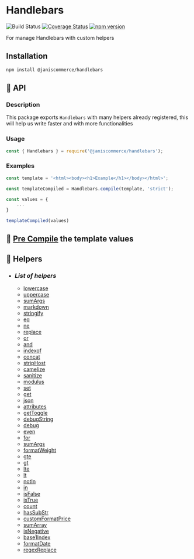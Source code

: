 # Handlebars

![Build Status](https://github.com/janis-commerce/handlebars/workflows/Build%20Status/badge.svg)
[![Coverage Status](https://coveralls.io/repos/github/janis-commerce/handlebars/badge.svg?branch=master)](https://coveralls.io/github/janis-commerce/handlebars?branch=master)
[![npm version](https://badge.fury.io/js/%40janiscommerce%2Fhandlebars.svg)](https://www.npmjs.com/package/@janiscommerce/handlebars)

For manage Handlebars with custom helpers

## Installation
```sh
npm install @janiscommerce/handlebars
```

## 📢 API

### Description
This package exports `Handlebars` with many helpers already registered, this will help us write faster and with more functionalities  
### Usage
```js
const { Handlebars } = require('@janiscommerce/handlebars');
```

### Examples
```js
const template = '<html><body><h1>Example</h1></body></html>';

const templateCompiled = Handlebars.compile(template, 'strict');

const values = {
	...
}

templateCompiled(values)
```

## 📢 [Pre Compile](https://github.com/janis-commerce/handlebars/blob/master/docs/preCompile.md) the template values

## 📢 Helpers

* ### *List of helpers*
  * [lowercase](https://github.com/janis-commerce/handlebars/blob/master/docs/helpers.md#lowercase)
  * [uppercase](https://github.com/janis-commerce/handlebars/blob/master/docs/helpers.md#uppercase)
  * [sumArgs](https://github.com/janis-commerce/handlebars/blob/master/docs/helpers.md#sumArgs)
  * [markdown](https://github.com/janis-commerce/handlebars/blob/master/docs/helpers.md#markdown)
  * [stringify](https://github.com/janis-commerce/handlebars/blob/master/docs/helpers.md#stringify)
  * [eq](https://github.com/janis-commerce/handlebars/blob/master/docs/helpers.md#eq)
  * [ne](https://github.com/janis-commerce/handlebars/blob/master/docs/helpers.md#ne)
  * [replace](https://github.com/janis-commerce/handlebars/blob/master/docs/helpers.md#replace)
  * [or](https://github.com/janis-commerce/handlebars/blob/master/docs/helpers.md#or)
  * [and](https://github.com/janis-commerce/handlebars/blob/master/docs/helpers.md#and)
  * [indexof](https://github.com/janis-commerce/handlebars/blob/master/docs/helpers.md#indexof)
  * [concat](https://github.com/janis-commerce/handlebars/blob/master/docs/helpers.md#concat)
  * [stripHost](https://github.com/janis-commerce/handlebars/blob/master/docs/helpers.md#stripHost)
  * [camelize](https://github.com/janis-commerce/handlebars/blob/master/docs/helpers.md#camelize)
  * [sanitize](https://github.com/janis-commerce/handlebars/blob/master/docs/helpers.md#sanitize)
  * [modulus](https://github.com/janis-commerce/handlebars/blob/master/docs/helpers.md#modulus)
  * [set](https://github.com/janis-commerce/handlebars/blob/master/docs/helpers.md#set)
  * [get](https://github.com/janis-commerce/handlebars/blob/master/docs/helpers.md#get)
  * [json](https://github.com/janis-commerce/handlebars/blob/master/docs/helpers.md#json)
  * [attributes](https://github.com/janis-commerce/handlebars/blob/master/docs/helpers.md#attributes)
  * [getToggle](https://github.com/janis-commerce/handlebars/blob/master/docs/helpers.md#getToggle)
  * [debugString](https://github.com/janis-commerce/handlebars/blob/master/docs/helpers.md#debugString)
  * [debug](https://github.com/janis-commerce/handlebars/blob/master/docs/helpers.md#debug)
  * [even](https://github.com/janis-commerce/handlebars/blob/master/docs/helpers.md#even)
  * [for](https://github.com/janis-commerce/handlebars/blob/master/docs/helpers.md#for)
  * [sumArgs](https://github.com/janis-commerce/handlebars/blob/master/docs/helpers.md#sumArgs)
  * [formatWeight](https://github.com/janis-commerce/handlebars/blob/master/docs/helpers.md#formatWeight)
  * [gte](https://github.com/janis-commerce/handlebars/blob/master/docs/helpers.md#gte)
  * [gt](https://github.com/janis-commerce/handlebars/blob/master/docs/helpers.md#gt)
  * [lte](https://github.com/janis-commerce/handlebars/blob/master/docs/helpers.md#lte)
  * [lt](https://github.com/janis-commerce/handlebars/blob/master/docs/helpers.md#lt)
  * [notIn](https://github.com/janis-commerce/handlebars/blob/master/docs/helpers.md#notIn)
  * [in](https://github.com/janis-commerce/handlebars/blob/master/docs/helpers.md#in)
  * [isFalse](https://github.com/janis-commerce/handlebars/blob/master/docs/helpers.md#isFalse)
  * [isTrue](https://github.com/janis-commerce/handlebars/blob/master/docs/helpers.md#isTrue)
  * [count](https://github.com/janis-commerce/handlebars/blob/master/docs/helpers.md#count)
  * [hasSubStr](https://github.com/janis-commerce/handlebars/blob/master/docs/helpers.md#hasSubStr)
  * [customFormatPrice](https://github.com/janis-commerce/handlebars/blob/master/docs/helpers.md#customFormatPrice)
  * [sumArray](https://github.com/janis-commerce/handlebars/blob/master/docs/helpers.md#sumArray)
  * [isNegative](https://github.com/janis-commerce/handlebars/blob/master/docs/helpers.md#isNegative)
  * [base1Index](https://github.com/janis-commerce/handlebars/blob/master/docs/helpers.md#base1Index)
  * [formatDate](https://github.com/janis-commerce/handlebars/blob/master/docs/helpers.md#formatDate)
  * [regexReplace](https://github.com/janis-commerce/handlebars/blob/master/docs/helpers.md#regexReplace)
